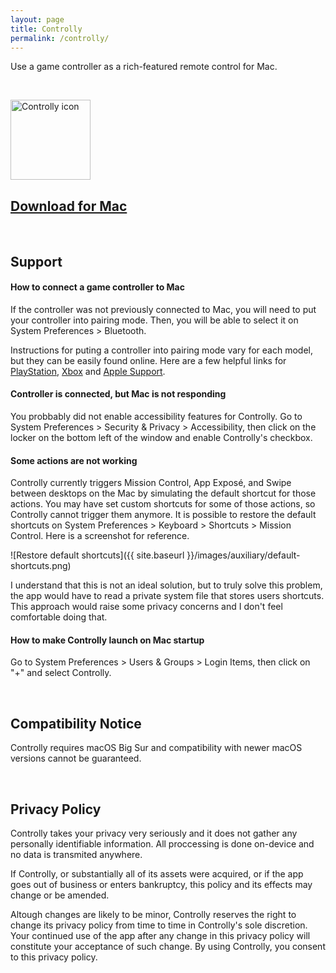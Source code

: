 ```yaml
---
layout: page
title: Controlly
permalink: /controlly/
---
```


Use a game controller as a rich-featured remote control for Mac.

<br/>

<img
src="{{ site.baseurl }}/images/apps/controlly.png"
alt="Controlly icon"
height="128"
style="padding: 0px">

## [Download for Mac][DownloadLinkMac]

[DownloadLinkMac]: https://apps.apple.com/app/controlly/id1548544614

<a id="support"></a>

<br/>

## Support
 
#### How to connect a game controller to Mac

If the controller was not previously connected to Mac, you will need to put your controller into pairing mode. Then, you will be able to select it on System Preferences > Bluetooth.

Instructions for puting a controller into pairing mode vary for each model, but they can be easily found online. Here are a few helpful links for [PlayStation], [Xbox] and [Apple Support].

<!-- - For a PlayStation controller, press the PS button and Share button at the same time for a few seconds until the controller lights start flashing.

- For Bluetooth enabled Xbox controllers, press and hold the Pair button for a few seconds. -->

[PlayStation]: https://www.playstation.com/en-us/support/hardware/ps4-pair-dualshock-4-wireless-with-pc-or-mac/
[Xbox]: https://support.xbox.com/en-US/help/hardware-network/accessories/connect-and-troubleshoot-xbox-one-bluetooth-issues
[Apple Support]: https://support.apple.com/en-us/HT210414


#### Controller is connected, but Mac is not responding

You probbably did not enable accessibility features for Controlly. Go to System Preferences > Security & Privacy > Accessibility, then click on the locker on the bottom left of the window and enable Controlly's checkbox.

<!-- #### Mac shows an error when trying to open the .dmg installer

Right-click on the file, then click "open". If it still gives an error, try other options from [Apple Community] and [Apple Support].

[Apple Community]: https://discussions.apple.com/thread/250425993
[Apple Support]: https://support.apple.com/en-us/HT202491 -->

#### Some actions are not working
Controlly currently triggers Mission Control, App Exposé, and Swipe between desktops on the Mac by simulating the default shortcut for those actions. You may have set custom shortcuts for some of those actions, so Controlly cannot trigger them anymore. It is possible to restore the default shortcuts on System Preferences > Keyboard > Shortcuts > Mission Control. Here is a screenshot for reference.

![Restore default shortcuts]({{ site.baseurl }}/images/auxiliary/default-shortcuts.png)

I understand that this is not an ideal solution, but to truly solve this problem, the app would have to read a private system file that stores users shortcuts. This approach would raise some privacy concerns and I don't feel comfortable doing that.

#### How to make Controlly launch on Mac startup

Go to System Preferences > Users & Groups > Login Items, then click on "+" and select Controlly.

<br/>

## Compatibility Notice

Controlly requires macOS Big Sur and compatibility with newer macOS versions cannot be guaranteed.

<br/>

## Privacy Policy

Controlly takes your privacy very seriously and it does not gather any personally identifiable information. All proccessing is done on-device and no data is transmited anywhere.

If Controlly, or substantially all of its assets were acquired, or if the app goes out of business or enters bankruptcy, this policy and its effects may change or be amended.

Altough changes are likely to be minor, Controlly reserves the right to change its privacy policy from time to time in Controlly's sole discretion. Your continued use of the app after any change in this privacy policy will constitute your acceptance of such change. By using Controlly, you consent to this privacy policy.
